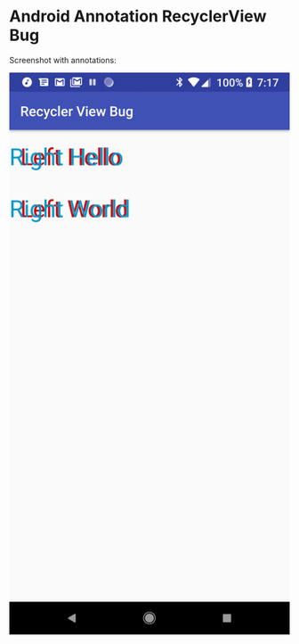 # Android Annotation RecyclerView Bug


Screenshot with annotations:

![With Annotations](https://raw.githubusercontent.com/alonalbert/recycler-view-bug/master/with-annotations.png)





